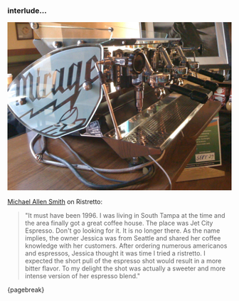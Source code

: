 ### interlude...

![A beautiful espresso machine](assets/images/mirage.jpg)

[Michael Allen Smith][m] on Ristretto:

> "It must have been 1996. I was living in South Tampa at the time and the area finally got a great coffee house. The place was Jet City Espresso. Don't go looking for it. It is no longer there. As the name implies, the owner Jessica was from Seattle and shared her coffee knowledge with her customers. After ordering numerous americanos and espressos, Jessica thought it was time I tried a ristretto. I expected the short pull of the espresso shot would result in a more bitter flavor. To my delight the shot was actually a sweeter and more intense version of her espresso blend."

[m]: http://www.ineedcoffee.com/07/ristretto-rant/

{pagebreak}